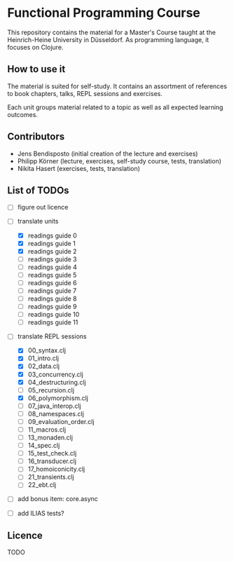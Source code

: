 # Functional Programming Course

This repository contains the material for a Master's Course taught at the Heinrich-Heine University in Düsseldorf.
As programming language, it focuses on Clojure.


## How to use it

The material is suited for self-study.
It contains an assortment of references to book chapters, talks, REPL sessions and exercises.

Each unit groups material related to a topic as well as all expected learning outcomes.


## Contributors

- Jens Bendisposto (initial creation of the lecture and exercises)
- Philipp Körner (lecture, exercises, self-study course, tests, translation)
- Nikita Hasert (exercises, tests, translation)


## List of TODOs

- [ ] figure out licence
- [ ] translate units
  - [x] readings guide 0
  - [x] readings guide 1
  - [x] readings guide 2
  - [ ] readings guide 3
  - [ ] readings guide 4
  - [ ] readings guide 5
  - [ ] readings guide 6
  - [ ] readings guide 7
  - [ ] readings guide 8
  - [ ] readings guide 9
  - [ ] readings guide 10
  - [ ] readings guide 11
- [ ] translate REPL sessions
  - [x] 00_syntax.clj
  - [x] 01_intro.clj
  - [x] 02_data.clj
  - [x] 03_concurrency.clj
  - [x] 04_destructuring.clj
  - [ ] 05_recursion.clj
  - [x] 06_polymorphism.clj
  - [ ] 07_java_interop.clj
  - [ ] 08_namespaces.clj
  - [ ] 09_evaluation_order.clj
  - [ ] 11_macros.clj
  - [ ] 13_monaden.clj
  - [ ] 14_spec.clj
  - [ ] 15_test_check.clj
  - [ ] 16_transducer.clj
  - [ ] 17_homoiconicity.clj
  - [ ] 21_transients.clj
  - [ ] 22_ebt.clj
- [ ] add bonus item: core.async
- [ ] add ILIAS tests?


## Licence

TODO
